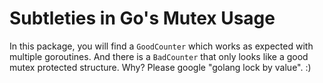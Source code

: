 # Subtleties in Go's Mutex Usage

In this package, you will find a `GoodCounter` which works as expected with multiple goroutines. And there is a `BadCounter` that only looks like a good mutex protected structure. Why? Please google "golang lock by value". :)
